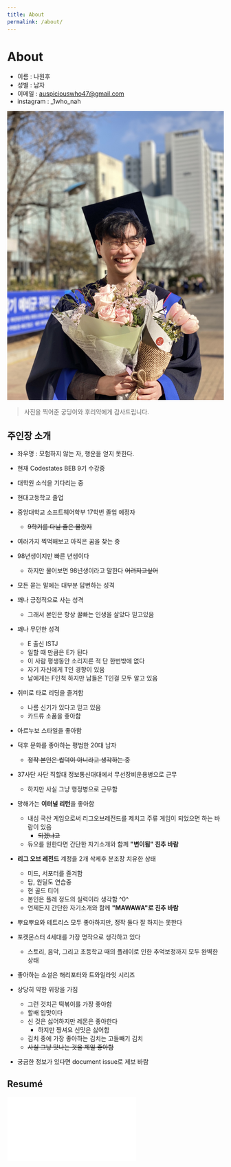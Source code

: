 ```yaml
---
title: About
permalink: /about/
---
```

# About
- 이름 : 나원후
- 성별 : 남자
- 이메일 : auspiciouswho47@gmail.com
- instagram : _1who_nah

![](../assets/img/profile.JPG) 
>   사진을 찍어준 궁딩이와 후리약에게 감사드립니다.

## 주인장 소개
- 좌우명 : 모험하지 않는 자, 행운을 얻지 못한다.
- 현재 Codestates BEB 9기 수강중
- 대학원 소식을 기다리는 중

- 현대고등학교 졸업
- 중앙대학교 소프트웨어학부 17학번 졸업 예정자
    - ~~9학기를 다닐 줄은 몰랐지~~
- 여러가지 찍먹해보고 아직은 꿈을 찾는 중

- 98년생이지만 빠른 년생이다
    - 하지만 물어보면 98년생이라고 말한다 ~~어려지고싶어~~
- 모든 묻는 말에는 대부분 답변하는 성격
- 꽤나 긍정적으로 사는 성격
    - 그래서 본인은 항상 꿀빠는 인생을 살았다 믿고있음
- 꽤나 무던한 성격
    - E 출신 ISTJ
    - 일할 때 만큼은 E가 된다
    - 이 사람 평생동안 소리지른 적 단 한번밖에 없다
    - 자기 자신에게 T인 경향이 있음
    - 남에게는 F인척 하지만 남들은 T인걸 모두 알고 있음
- 취미로 타로 리딩을 즐겨함
    - 나름 신기가 있다고 믿고 있음
    - 카드류 소품을 좋아함
- 아르누보 스타일을 좋아함
- 덕후 문화를 좋아하는 평범한 20대 남자
    - ~~정작 본인은 씹덕이 아니라고 생각하는 중~~
- 37사단 사단 직할대 정보통신대대에서 무선장비운용병으로 근무
    - 하지만 사실 그냥 행정병으로 근무함

- 망해가는 **이터널 리턴**을 좋아함
    - 내심 국산 게임으로써 리그오브레전드를 제치고 주류 게임이 되었으면 하는 바람이 있음
        - ~~되겠냐고~~
    - 듀오를 원한다면 간단한 자기소개와 함께 **"변이됨" 친추 바람**
- **리그 오브 레전드** 계정을 2개 삭제후 분조장 치유한 상태
    - 미드, 서포터를 즐겨함
    - 탑, 원딜도 연습중 
    - 현 골드 티어
    - 본인은 플레 정도의 실력이라 생각함 ^0^
    - 언제든지 간단한 자기소개와 함께 **"MAWAWA"로 친추 바람**
- 뿌요뿌요와 테트리스 모두 좋아하지만, 정작 둘다 잘 하지는 못한다
- 포켓몬스터 4세대를 가장 명작으로 생각하고 있다
    - 스토리, 음악, 그리고 초등학교 때의 플레이로 인한 추억보정까지 모두 완벽한 상태
- 좋아하는 소설은 해리포터와 트와일라잇 시리즈

- 상당히 약한 위장을 가짐
    - 그런 것치곤 떡볶이를 가장 좋아함
    - 할배 입맛이다
    - 신 것은 싫어하지만 레몬은 좋아한다
        - 하지만 짱셔요 신맛은 싫어함
    - 김치 중에 가장 좋아하는 김치는 고들빼기 김치
    - ~~사실 그냥 맛나는 것을 제일 좋아함~~
- 궁금한 정보가 있다면 document issue로 제보 바람
    
## Resumé
![](../assets/img/Resumé.pdf)

<!-- ---
title: About
permalink: /about/
---

# About

This is a [starter template](https://vsoch.github.io/docsy-jekyll/) for a Docsy jekyll theme, based
on the Beautiful [Docsy](https://github.com/google/docsy) that renders with Hugo. This version is intended for
native deployment on GitHub pages. See the [repository]({{ site.repo }}) for more details.

## Support

If you need help, please don't hesitate to [open an issue](https://www.github.com/{{ site.github_user }}/{{ site.github_repo }}).
 -->

